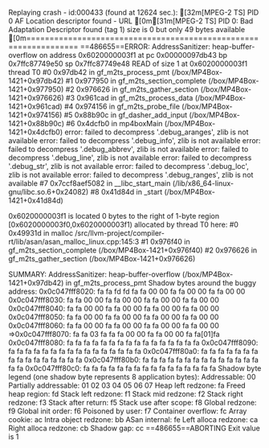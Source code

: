 Replaying crash - id:000433 (found at 12624 sec.):
[32m[MPEG-2 TS] PID 0 AF Location descriptor found - URL 
[0m[31m[MPEG-2 TS] PID 0: Bad Adaptation Descriptor found (tag 1) size is 0 but only 49 bytes available
[0m=================================================================
==486655==ERROR: AddressSanitizer: heap-buffer-overflow on address 0x6020000003f1 at pc 0x00000097db43 bp 0x7ffc87749e50 sp 0x7ffc87749e48
READ of size 1 at 0x6020000003f1 thread T0
    #0 0x97db42 in gf_m2ts_process_pmt (/box/MP4Box-1421+0x97db42)
    #1 0x977950 in gf_m2ts_section_complete (/box/MP4Box-1421+0x977950)
    #2 0x976626 in gf_m2ts_gather_section (/box/MP4Box-1421+0x976626)
    #3 0x961cad in gf_m2ts_process_data (/box/MP4Box-1421+0x961cad)
    #4 0x974156 in gf_m2ts_probe_file (/box/MP4Box-1421+0x974156)
    #5 0x88b90c in gf_dasher_add_input (/box/MP4Box-1421+0x88b90c)
    #6 0x4dcfb0 in mp4boxMain (/box/MP4Box-1421+0x4dcfb0)
error: failed to decompress '.debug_aranges', zlib is not available
error: failed to decompress '.debug_info', zlib is not available
error: failed to decompress '.debug_abbrev', zlib is not available
error: failed to decompress '.debug_line', zlib is not available
error: failed to decompress '.debug_str', zlib is not available
error: failed to decompress '.debug_loc', zlib is not available
error: failed to decompress '.debug_ranges', zlib is not available
    #7 0x7ccf8aef5082 in __libc_start_main (/lib/x86_64-linux-gnu/libc.so.6+0x24082)
    #8 0x41d84d in _start (/box/MP4Box-1421+0x41d84d)

0x6020000003f1 is located 0 bytes to the right of 1-byte region [0x6020000003f0,0x6020000003f1)
allocated by thread T0 here:
    #0 0x49931d in malloc /src/llvm-project/compiler-rt/lib/asan/asan_malloc_linux.cpp:145:3
    #1 0x976f40 in gf_m2ts_section_complete (/box/MP4Box-1421+0x976f40)
    #2 0x976626 in gf_m2ts_gather_section (/box/MP4Box-1421+0x976626)

SUMMARY: AddressSanitizer: heap-buffer-overflow (/box/MP4Box-1421+0x97db42) in gf_m2ts_process_pmt
Shadow bytes around the buggy address:
  0x0c047fff8020: fa fa fd fd fa fa 00 00 fa fa 00 00 fa fa 00 00
  0x0c047fff8030: fa fa 00 00 fa fa 00 00 fa fa 00 00 fa fa 00 00
  0x0c047fff8040: fa fa 00 00 fa fa 00 00 fa fa 00 00 fa fa 00 00
  0x0c047fff8050: fa fa 00 00 fa fa 00 00 fa fa 00 00 fa fa 00 00
  0x0c047fff8060: fa fa 00 00 fa fa 00 00 fa fa 00 00 fa fa 00 00
=>0x0c047fff8070: fa fa 03 fa fa fa 00 00 fa fa 00 00 fa fa[01]fa
  0x0c047fff8080: fa fa fa fa fa fa fa fa fa fa fa fa fa fa fa fa
  0x0c047fff8090: fa fa fa fa fa fa fa fa fa fa fa fa fa fa fa fa
  0x0c047fff80a0: fa fa fa fa fa fa fa fa fa fa fa fa fa fa fa fa
  0x0c047fff80b0: fa fa fa fa fa fa fa fa fa fa fa fa fa fa fa fa
  0x0c047fff80c0: fa fa fa fa fa fa fa fa fa fa fa fa fa fa fa fa
Shadow byte legend (one shadow byte represents 8 application bytes):
  Addressable:           00
  Partially addressable: 01 02 03 04 05 06 07 
  Heap left redzone:       fa
  Freed heap region:       fd
  Stack left redzone:      f1
  Stack mid redzone:       f2
  Stack right redzone:     f3
  Stack after return:      f5
  Stack use after scope:   f8
  Global redzone:          f9
  Global init order:       f6
  Poisoned by user:        f7
  Container overflow:      fc
  Array cookie:            ac
  Intra object redzone:    bb
  ASan internal:           fe
  Left alloca redzone:     ca
  Right alloca redzone:    cb
  Shadow gap:              cc
==486655==ABORTING
Exit value is 1